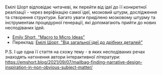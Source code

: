 Емілі Шорт відповідає читачеві, як перейти від ідеї до її конкретної реалізації - через веріфікацію самої ідеї, мозковий штурм, дослідження та створення структури. Багато уваги приділено мозковому штурму та інструментам процедурної генерації, які допомагають прийти до нових несподіваних ідей.

* [Emily Short, "Macro to Micro Ideas"](https://emshort.blog/2021/10/05/mailbag-macro-to-micro-ideas/)
* Переклад: [Емілі Шорт, "Від загальної ідеї до дрібних деталей"](https://intfiction.org.ua/article/2022/05/macro-to-micro-ideas/)

P.S. І ще одна її стаття на схожу тему - в яких несподіваних речах знаходять натхнення автори інтерактивної літератури: https://emshort.blog/2021/09/07/mailbag-finding-narrative-design-inspiration-in-non-obvious-subject-matter/